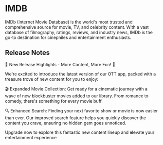 # IMDB

IMDb (Internet Movie Database) is the world's most trusted and comprehensive source for movie, TV, and celebrity content. With a vast database of filmography, ratings, reviews, and industry news, IMDb is the go-to destination for cinephiles and entertainment enthusiasts.

## Release Notes
🎉 New Release Highlights - More Content, More Fun! 🎉

We're excited to introduce the latest version of our OTT app, packed with a treasure trove of new content for you to enjoy:

🎬 Expanded Movie Collection: Get ready for a cinematic journey with a wave of new blockbuster movies added to our library. From romance to comedy, there's something for every movie buff.

🔍 Enhanced Search: Finding your next favorite show or movie is now easier than ever. Our improved search feature helps you quickly discover the content you crave, ensuring no hidden gem goes unnoticed.

Upgrade now to explore this fantastic new content lineup and elevate your entertainment experience